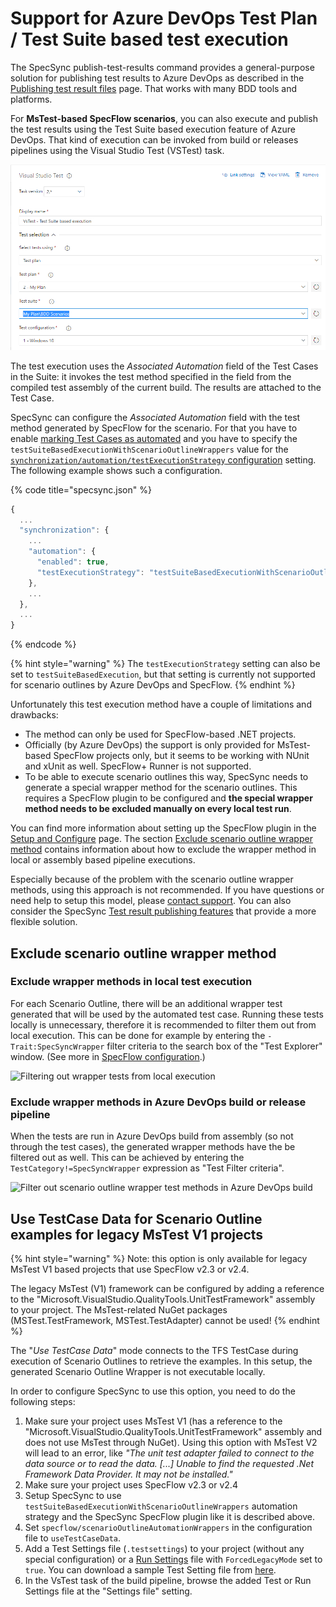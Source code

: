 # Support for Azure DevOps Test Plan / Test Suite based test execution

The SpecSync publish-test-results command provides a general-purpose solution for publishing test results to Azure DevOps as described in the [Publishing test result files](publishing-test-result-files.md) page. That works with many BDD tools and platforms.

For **MsTest-based SpecFlow scenarios**, you can also execute and publish the test results using the Test Suite based execution feature of Azure DevOps. That kind of execution can be invoked from build or releases pipelines using the Visual Studio Test \(VSTest\) task. 

![A VSTest task that is configured to run tests from the &quot;BDD Scenarios&quot; suite](../../.gitbook/assets/image%20%2820%29.png)

The test execution uses the _Associated Automation_ field of the Test Cases in the Suite: it invokes the test method specified in the field from the compiled test assembly of the current build. The results are attached to the Test Case.

SpecSync can configure the _Associated Automation_ field with the test method generated by SpecFlow for the scenario. For that you have to enable [marking Test Cases as automated](../push-features/mark-test-cases-as-automated.md) and you have to specify the `testSuiteBasedExecutionWithScenarioOutlineWrappers` value for the [`synchronization/automation/testExecutionStrategy` configuration](../../reference/configuration/configuration-synchronization/configuration-synchronization-automation.md) setting. The following example shows such a configuration.

{% code title="specsync.json" %}
```javascript
{
  ...
  "synchronization": {
    ...
    "automation": {
      "enabled": true,
      "testExecutionStrategy": "testSuiteBasedExecutionWithScenarioOutlineWrappers"
    },
    ...
  },
  ...
}
```
{% endcode %}

{% hint style="warning" %}
The `testExecutionStrategy` setting can also be set to `testSuiteBasedExecution`, but that setting is currently not supported for scenario outlines by Azure DevOps and SpecFlow.
{% endhint %}

Unfortunately this test execution method have a couple of limitations and drawbacks:

* The method can only be used for SpecFlow-based .NET projects.
* Officially \(by Azure DevOps\) the support is only provided for MsTest-based SpecFlow projects only, but it seems to be working with NUnit and xUnit as well. SpecFlow+ Runner is not supported.
* To be able to execute scenario outlines this way, SpecSync needs to generate a special wrapper method for the scenario outlines. This requires a SpecFlow plugin to be configured and **the special wrapper method needs to be excluded manually on every local test run**.

You can find more information about setting up the SpecFlow plugin in the [Setup and Configure](../../installation/setup-and-configure.md#setup-specflow-plugin) page. The section [Exclude scenario outline wrapper method](support-for-azure-devops-test-plan-test-suite-based-test-execution.md#exclude-scenario-outline-wrapper-method) contains information about how to exclude the wrapper method in local or assembly based pipeline executions.

Especially because of the problem with the scenario outline wrapper methods, using this approach is not recommended. If you have questions or need help to setup this model, please [contact support](../../contact/specsync-support.md). You can also consider the SpecSync [Test result publishing features](./) that provide a more flexible solution.

## Exclude scenario outline wrapper method

### Exclude wrapper methods in local test execution

For each Scenario Outline, there will be an additional wrapper test generated that will be used by the automated test case. Running these tests locally is unnecessary, therefore it is recommended to filter them out from local execution. This can be done for example by entering the `-Trait:SpecSyncWrapper` filter criteria to the search box of the "Test Explorer" window. \(See more in [SpecFlow configuration](../../reference/configuration/configuration-specflow.md).\) 

![Filtering out wrapper tests from local execution](../../.gitbook/assets/getting-started-specflow-filter-out-wrapper.png)

### Exclude wrapper methods in Azure DevOps build or release pipeline

When the tests are run in Azure DevOps build from assembly \(so not through the test cases\), the generated wrapper methods have the be filtered out as well. This can be achieved by entering the `TestCategory!=SpecSyncWrapper` expression as "Test Filter criteria".

![Filter out scenario outline wrapper test methods in Azure DevOps build](../../.gitbook/assets/automation-filter-wrapper-in-build.png)

## Use TestCase Data for Scenario Outline examples for legacy MsTest V1 projects

{% hint style="warning" %}
Note: this option is only available for legacy MsTest V1 based projects that use SpecFlow v2.3 or v2.4.

The legacy MsTest \(V1\) framework can be configured by adding a reference to the "Microsoft.VisualStudio.QualityTools.UnitTestFramework" assembly to your project. The MsTest-related NuGet packages \(MSTest.TestFramework, MSTest.TestAdapter\) cannot be used!
{% endhint %}

The "_Use TestCase Data_" mode connects to the TFS TestCase during execution of Scenario Outlines to retrieve the examples. In this setup, the generated Scenario Outline Wrapper is not executable locally.

In order to configure SpecSync to use this option, you need to do the following steps:

1. Make sure your project uses MsTest V1 \(has a reference to the "Microsoft.VisualStudio.QualityTools.UnitTestFramework" assembly and does not use MsTest through NuGet\). Using this option with MsTest V2 will lead to an error, like _"The unit test adapter failed to connect to the data source or to read the data. \[...\] Unable to find the requested .Net Framework Data Provider. It may not be installed."_
2. Make sure your project uses SpecFlow v2.3 or v2.4
3. Setup SpecSync to use `testSuiteBasedExecutionWithScenarioOutlineWrappers` automation strategy and the SpecSync SpecFlow plugin like it is described above.
4. Set `specflow/scenarioOutlineAutomationWrappers` in the configuration file to `useTestCaseData`.
5. Add a Test Settings file \(`.testsettings`\) to your project \(without any special configuration\) or a [Run Settings](https://docs.microsoft.com/en-us/visualstudio/test/configure-unit-tests-by-using-a-dot-runsettings-file?view=vs-2017#mstest-run-settings) file with `ForcedLegacyMode` set to `true`. You can download a sample Test Setting file from [here](https://www.specsolutions.eu/media/specsync/TestSuiteBasedRun.testsettings).
6. In the VsTest task of the build pipeline, browse the added Test or Run Settings file at the "Settings file" setting.

